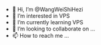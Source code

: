 - 👋 Hi, I’m @WangWeiShiHezi
- 👀 I’m interested in VPS
- 🌱 I’m currently learning VPS
- 💞️ I’m looking to collaborate on ...
- 📫 How to reach me ...

<!---
WangWeiShiHezi/WangWeiShiHezi is a ✨ special ✨ repository because its `README.md` (this file) appears on your GitHub profile.
You can click the Preview link to take a look at your changes.
--->
